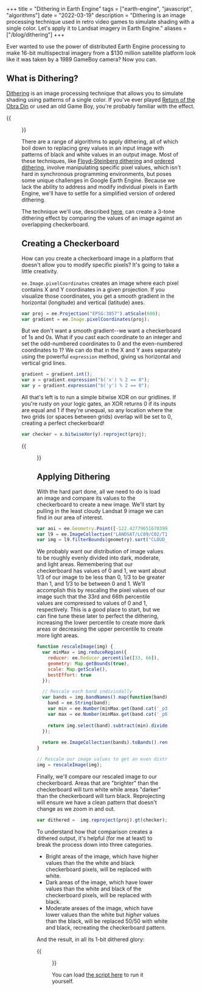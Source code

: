 +++
title = "Dithering in Earth Engine"
tags = ["earth-engine", "javascript", "algorithms"]
date = "2022-03-19"
description = "Dithering is an image processing technique used in retro video games to simulate shading with a single color. Let's apply it to Landsat imagery in Earth Engine."
aliases = ["/blog/dithering"]
+++

Ever wanted to use the power of distributed Earth Engine processing to make 16-bit multispectral imagery from a $130 million satellite platform look like it was taken by a 1989 GameBoy camera? Now you can.

## What is Dithering?

[Dithering](https://en.wikipedia.org/wiki/Dither) is an image processing technique that allows you to simulate shading using patterns of a single color. If you've ever played [Return of the Obra Din](https://en.wikipedia.org/wiki/Return_of_the_Obra_Dinn) or used an old Game Boy, you're probably familiar with the effect.

{{<figure src="https://upload.wikimedia.org/wikipedia/en/d/d6/Return_of_the_Obra_Dinn_logo-title.jpg" alt="Return of the Obra Dinn">}}

There are a range of algorithms to apply dithering, all of which boil down to replacing grey values in an input image with patterns of black and white values in an output image. Most of these techniques, like [Floyd-Steinberg dithering](https://en.wikipedia.org/wiki/Floyd%E2%80%93Steinberg_dithering) and [ordered dithering](https://en.wikipedia.org/wiki/Ordered_dithering), involve manipulating specific pixel values, which isn't hard in synchronous programming environments, but poses some unique challenges in Google Earth Engine. Because we lack the ability to address and modify individual pixels in Earth Engine, we'll have to settle for a simplified version of ordered dithering.

The technique we'll use, described [here](https://www.r-bloggers.com/2019/01/image-dithering-in-r/), can create a 3-tone dithering effect by comparing the values of an image against an overlapping checkerboard.


## Creating a Checkerboard

How can you create a checkerboard image in a platform that doesn't allow you to modify specific pixels? It's going to take a little creativity.

`ee.Image.pixelCoordinates` creates an image where each pixel contains X and Y coordinates in a given projection. If you visualize those coordinates, you get a smooth gradient in the horizontal (longitude) and vertical (latitude) axes. 

```javascript
var proj = ee.Projection("EPSG:3857").atScale(600);
var gradient = ee.Image.pixelCoordinates(proj);
```

But we don't want a smooth gradient--we want a checkerboard of 1s and 0s. What if you cast each coordinate to an integer and set the odd-numbered coordinates to 0 and the even-numbered coordinates to 1? We can do that in the X and Y axes separately using the powerful `expression` method, giving us horizontal and vertical grid lines.

```javascript
gradient = gradient.int();
var x = gradient.expression("b('x') % 2 == 0");
var y = gradient.expression("b('y') % 2 == 0");
```

All that's left is to run a simple bitwise XOR on our gridlines. If you're rusty on your logic gates, an XOR returns 0 if its inputs are equal and 1 if they're unequal, so any location where the two grids (or spaces between grids) overlap will be set to 0, creating a perfect checkerboard!

```javascript
var checker = x.bitwiseXor(y).reproject(proj);
```

{{<figure src="/images/posts/dithering/dither_checkerboard.gif" alt="A checkerboard pattern">}}

## Applying Dithering

With the hard part done, all we need to do is load an image and compare its values to the checkerboard to create a new image. We'll start by pulling in the least cloudy Landsat 9 image we can find in our area of interest.

```javascript
var aoi = ee.Geometry.Point([-122.42779651670399, 37.73640143278707]);
var l9 = ee.ImageCollection("LANDSAT/LC09/C02/T1_L2");
var img = l9.filterBounds(geometry).sort("CLOUD_COVER_LAND", true).first();
```

We probably want our distribution of image values to be roughly evenly divided into dark, moderate, and light areas. Remembering that our checkerboard has values of 0 and 1, we want about 1/3 of our image to be less than 0, 1/3 to be greater than 1, and 1/3 to be between 0 and 1. We'll accomplish this by rescaling the pixel values of our image such that the 33rd and 66th percentile values are compressed to values of 0 and 1, respectively. This is a good place to start, but we can fine tune these later to perfect the dithering, increasing the lower percentile to create more dark areas or decreasing the upper percentile to create more light areas.

```javascript
function rescaleImage(img) {
  var minMax = img.reduceRegion({
    reducer: ee.Reducer.percentile([33, 66]),
    geometry: Map.getBounds(true),
    scale: Map.getScale(),
    bestEffort: true
  });

  // Rescale each band indiviudally
  var bands = img.bandNames().map(function(band) {
    band = ee.String(band);
    var min = ee.Number(minMax.get(band.cat('_p33')));
    var max = ee.Number(minMax.get(band.cat('_p66')));
    
    return img.select(band).subtract(min).divide(max.subtract(min));
  });
  
  return ee.ImageCollection(bands).toBands().rename(img.bandNames());
}

// Rescale our image values to get an even distribution of light and dark areas.
img = rescaleImage(img);
```

Finally, we'll compare our rescaled image to our checkerboard. Areas that are "brighter" than the checkerboard will turn white while areas "darker" than the checkerboard will turn black. Reprojecting will ensure we have a clean pattern that doesn't change as we zoom in and out.

```javascript
var dithered =  img.reproject(proj).gt(checker);
```

To understand how that comparison creates a dithered output, it's helpful (for me at least) to break the process down into three categories.

* Bright areas of the image, which have higher values than the the white and black checkerboard pixels, will be replaced with white.
* Dark areas of the image, which have lower values than the white and black of the checkerboard pixels, will be replaced with black.
* Moderate areaes of the image, which have lower values than the white but *higher* values than the black, will be replaced 50/50 with white and black, recreating the checkerboard pattern.

And the result, in all its 1-bit dithered glory:

{{<figure src="/images/posts/dithering/dither_sf.gif" alt="A checkerboard pattern">}}

You can load [the script here](https://code.earthengine.google.com/b812a571c249f7830a15d2e889558159) to run it yourself.
